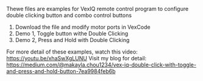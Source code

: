 Thewe files are examples for VexIQ remote control program to configure double clicking button and combo control buttons

1. Download the file and modify motor ports in VexCode
2. Demo 1, Toggle button withe Double Clicking
3. Demo 2, Press and Hold with Double Clicking 

For more detail of these examples, watch this video: https://youtu.be/xhaSwXgLUNU
Visit my blog for detail: https://medium.com/@makayla.chou1234/vex-iq-double-click-with-toggle-and-press-and-hold-button-7ea9984feb6b
